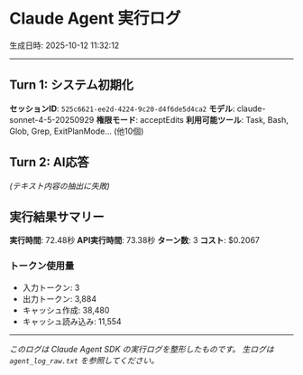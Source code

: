 # Claude Agent 実行ログ

生成日時: 2025-10-12 11:32:12

---

## Turn 1: システム初期化

**セッションID**: `525c6621-ee2d-4224-9c20-d4f6de5d4ca2`
**モデル**: claude-sonnet-4-5-20250929
**権限モード**: acceptEdits
**利用可能ツール**: Task, Bash, Glob, Grep, ExitPlanMode... (他10個)

## Turn 2: AI応答

*(テキスト内容の抽出に失敗)*

## 実行結果サマリー

**実行時間**: 72.48秒
**API実行時間**: 73.38秒
**ターン数**: 3
**コスト**: $0.2067

### トークン使用量
- 入力トークン: 3
- 出力トークン: 3,884
- キャッシュ作成: 38,480
- キャッシュ読み込み: 11,554

---

*このログは Claude Agent SDK の実行ログを整形したものです。*
*生ログは `agent_log_raw.txt` を参照してください。*